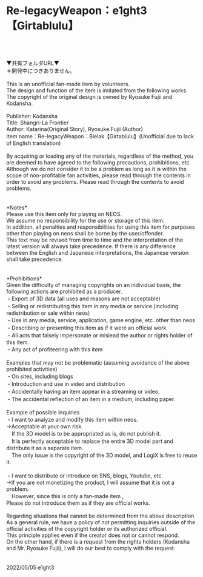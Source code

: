 # Re-legacyWeapon：e1ght3【Girtablulu】
<br>
<br>
<br>
▼共有フォルダURL▼<br>
＊開発中につきありません。<br>
<br>
This is an unofficial fan-made item by volunteers.<br>
The design and function of the item is imitated from the following works.<br>
The copyright of the original design is owned by Ryosuke Fujii and Kodansha.<br>
<br>
Publisher: Kodansha<br>
Title: Shangri-La Frontier<br>
Author: Katarina(Original Story), Ryosuke Fujii (Author)<br>
Item name：Re-legacyWeapon：Bielak【Girtablulu】(Unofficial due to lack of English translation)<br>
<br>
By acquiring or loading any of the materials, regardless of the method, you are deemed to have agreed to the following precautions, prohibitions, etc.
Although we do not consider it to be a problem as long as it is within the scope of non-profitable fan activities, please read through the contents in order to avoid any problems. Please read through the contents to avoid problems.<br>
<br>
<br>
*Notes*<br>
Please use this item only for playing on NEOS.<br>
We assume no responsibility for the use or storage of this item.<br>
In addition, all penalties and responsibilities for using this item for purposes other than playing on neos shall be borne by the user/offender.<br>
This text may be revised from time to time and the interpretation of the latest version will always take precedence. If there is any difference between the English and Japanese interpretations, the Japanese version shall take precedence.<br>
<br>
<br>
*Prohibitions*<br>
Given the difficulty of managing copyrights on an individual basis, the following actions are prohibited as a producer.<br>
・Export of 3D data (all uses and reasons are not acceptable)<br>
・Selling or redistributing this item in any media or service (including redistribution or sale within neos)<br>
・Use in any media, service, application, game engine, etc. other than neos<br>
・Describing or presenting this item as if it were an official work<br>
・All acts that falsely impersonate or mislead the author or rights holder of this item.<br>
・Any act of profiteering with this item<br>
<br>
Examples that may not be problematic (assuming avoidance of the above prohibited activities)<br>
・On sites, including blogs<br>
・Introduction and use in video and distribution<br>
・Accidentally having an item appear in a streaming or video.<br>
・The accidental reflection of an item in a medium, including paper.<br>
<br>
Example of possible inquiries<br>
・I want to analyze and modify this item within neos.<br>
→Acceptable at your own risk.<br>
　If the 3D model is to be appropriated as is, do not publish it.<br>
　It is perfectly acceptable to replace the entire 3D model part and distribute it as a separate item.<br>
　The only issue is the copyright of the 3D model, and LogiX is free to reuse it.<br>
<br>
・I want to distribute or introduce on SNS, blogs, Youtube, etc.<br>
→If you are not monetizing the product, I will assume that it is not a problem.<br>
　However, since this is only a fan-made item ,<br>
  Please do not introduce them as if they are official works.<br>
<br>
Regarding situations that cannot be determined from the above description<br>
As a general rule, we have a policy of not permitting inquiries outside of the official activities of the copyright holder or its authorized official.<br>
This principle applies even if the creator does not or cannot respond.<br>
On the other hand, if there is a request from the rights holders (Kodansha and Mr. Ryosuke Fujii), I will do our best to comply with the request.<br>
<br>
<br>
2022/05/05 e1ght3

